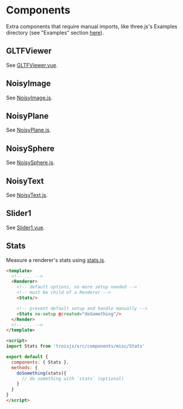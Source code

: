 # Components

Extra components that require manual imports, like three.js's Examples directory (see "Examples" section [here](https://threejs.org/docs/#manual/en/introduction/Installation)).

## GLTFViewer

See [GLTFViewer.vue](https://github.com/troisjs/trois/blob/master/src/components/viewers/GLTFViewer.vue).

## NoisyImage

See [NoisyImage.js](https://github.com/troisjs/trois/blob/master/src/components/noisy/NoisyImage.js).

## NoisyPlane

See [NoisyPlane.js](https://github.com/troisjs/trois/blob/master/src/components/noisy/NoisyPlane.js).

## NoisySphere

See [NoisySphere.js](https://github.com/troisjs/trois/blob/master/src/components/noisy/NoisySphere.js).

## NoisyText

See [NoisyText.js](https://github.com/troisjs/trois/blob/master/src/components/noisy/NoisyText.js).

## Slider1

See [Slider1.vue](https://github.com/troisjs/trois/blob/master/src/components/sliders/Slider1.vue).

## Stats

Measure a renderer's stats using [stats.js](https://github.com/mrdoob/stats.js/).

```html
<template>
  <!-- ... -->
  <Renderer>
    <!-- default options, no more setup needed -->
    <!-- must be child of a Renderer -->
    <Stats/>

    <!-- prevent default setup and handle manually -->
    <Stats no-setup @created="doSomething"/>
  </Render>
  <!-- ... -->
</template>

<script>
import Stats from 'troisjs/src/components/misc/Stats'

export default {
  components: { Stats },
  methods: {
    doSomething(stats){
      // do something with `stats` (optional)
    }
  }
}
</script>
```